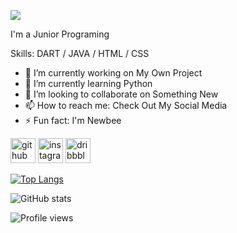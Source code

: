 ![](https://arturssmirnovs.github.io/github-profile-readme-generator/images/banner.png)

I'm a Junior Programing 

Skills: DART / JAVA  / HTML / CSS

- 🔭 I’m currently working on My Own Project 
- 🌱 I’m currently learning Python  
- 👯 I’m looking to collaborate on Something New 
- 📫 How to reach me: Check Out My Social Media 
- ⚡ Fun fact: I'm Newbee 


[<img src='https://cdn.jsdelivr.net/npm/simple-icons@3.0.1/icons/github.svg' alt='github' height='40'>](https://github.com/VanzzzID)  [<img src='https://cdn.jsdelivr.net/npm/simple-icons@3.0.1/icons/instagram.svg' alt='instagram' height='40'>](https://www.instagram.com/VanzzzID/)  [<img src='https://cdn.jsdelivr.net/npm/simple-icons@3.0.1/icons/dribbble.svg' alt='dribbble' height='40'>](https://dribbble.com/VanzzzID)  

[![Top Langs](https://github-readme-stats.vercel.app/api/top-langs/?username=VanzzzID)](https://github.com/anuraghazra/github-readme-stats)

![GitHub stats](https://github-readme-stats.vercel.app/api?username=VanzzzID&show_icons=true)  

![Profile views](https://gpvc.arturio.dev/VanzzzID)  
